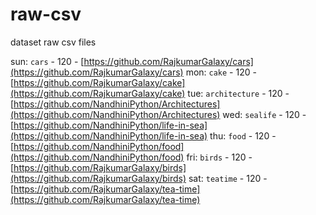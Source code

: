 # raw-csv
dataset raw csv files

sun: `cars`           - 120 - [https://github.com/RajkumarGalaxy/cars](https://github.com/RajkumarGalaxy/cars)
mon: `cake`           - 120 - [https://github.com/RajkumarGalaxy/cake](https://github.com/RajkumarGalaxy/cake)
tue: `architecture`   - 120 - [https://github.com/NandhiniPython/Architectures](https://github.com/NandhiniPython/Architectures)
wed: `sealife`        - 120 - [https://github.com/NandhiniPython/life-in-sea](https://github.com/NandhiniPython/life-in-sea)
thu: `food`           - 120 - [https://github.com/NandhiniPython/food](https://github.com/NandhiniPython/food)
fri: `birds`          - 120 - [https://github.com/RajkumarGalaxy/birds](https://github.com/RajkumarGalaxy/birds)
sat: `teatime`        - 120 - [https://github.com/RajkumarGalaxy/tea-time](https://github.com/RajkumarGalaxy/tea-time)
